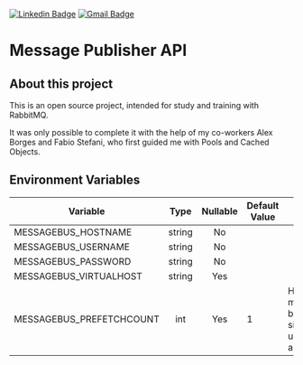 [![Linkedin Badge](https://img.shields.io/badge/-Rogério-blue?style=flat-square&logo=Linkedin&logoColor=white&link=https://www.linkedin.com/in/rogeriogelonezi/)](https://www.linkedin.com/in/rogeriogelonezi/)
[![Gmail Badge](https://img.shields.io/badge/-rogeriogelonezi@gmail.com-c14438?style=flat-square&logo=Gmail&logoColor=white&link=mailto:rogeriogelonezi@gmail.com)](mailto:rogeriogelonezi@gmail.com)

# Message Publisher API

## About this project

This is an open source project, intended for study and training with RabbitMQ.

It was only possible to complete it with the help of my co-workers Alex Borges and Fabio Stefani, who first guided me with Pools and Cached Objects.

## Environment Variables

| Variable                 |  Type  | Nullable | Default Value | Description                                                                 |
|--------------------------|:------:|:--------:|---------------|-----------------------------------------------------------------------------|
| MESSAGEBUS_HOSTNAME      | string |    No    |               |                                                                             |
| MESSAGEBUS_USERNAME      | string |    No    |               |                                                                             |
| MESSAGEBUS_PASSWORD      | string |    No    |               |                                                                             |
| MESSAGEBUS_VIRTUALHOST   | string |   Yes    |               |                                                                             |
| MESSAGEBUS_PREFETCHCOUNT |  int   |   Yes    | 1             | How many messages can be posted simultaneously, use 1 to stack all requests |
